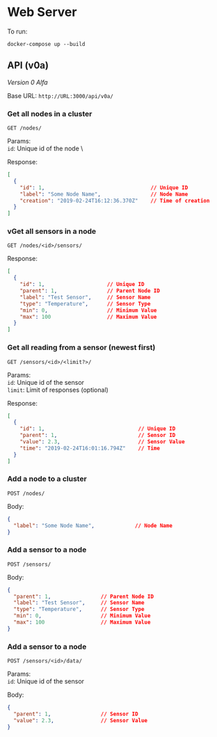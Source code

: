 #  Web Server

To run:

``` docker-compose up --build ```

## API (v0a)
*Version 0 Alfa*

Base URL: ```http://URL:3000/api/v0a/```

### Get all nodes in a cluster
```GET /nodes/```

Params:\
``id``: Unique id of the node \

Response: 
```json
[
  {
    "id": 1,                                  // Unique ID
    "label": "Some Node Name",                // Node Name
    "creation": "2019-02-24T16:12:36.370Z"    // Time of creation
  }
]
```

### vGet all sensors in a node
```GET /nodes/<id>/sensors/```

Response: 
```json
[
  {
    "id": 1,                    // Unique ID
    "parent": 1,                // Parent Node ID
    "label": "Test Sensor",     // Sensor Name
    "type": "Temperature",      // Sensor Type
    "min": 0,                   // Minimum Value
    "max": 100                  // Maximum Value
  }
]
```

### Get all reading from a sensor (newest first)
```GET /sensors/<id>/<limit?>/```

Params:\
``id``: Unique id of the sensor \
``limit``: Limit of responses (optional)

Response: 
```json
[
  {
    "id": 1,                              // Unique ID
    "parent": 1,                          // Sensor ID
    "value": 2.3,                         // Sensor Value
    "time": "2019-02-24T16:01:16.794Z"    // Time
  }
]
```

### Add a node to a cluster
```POST /nodes/```

Body: 
```json
{
  "label": "Some Node Name",             // Node Name
}
```

### Add a sensor to a node
```POST /sensors/```

Body: 
```json
{
  "parent": 1,                // Parent Node ID
  "label": "Test Sensor",     // Sensor Name
  "type": "Temperature",      // Sensor Type
  "min": 0,                   // Minimum Value
  "max": 100                  // Maximum Value
}
```

### Add a sensor to a node
```POST /sensors/<id>/data/```

Params:\
``id``: Unique id of the sensor

Body: 
```json
{
  "parent": 1,                // Sensor ID
  "value": 2.3,               // Sensor Value
}
```